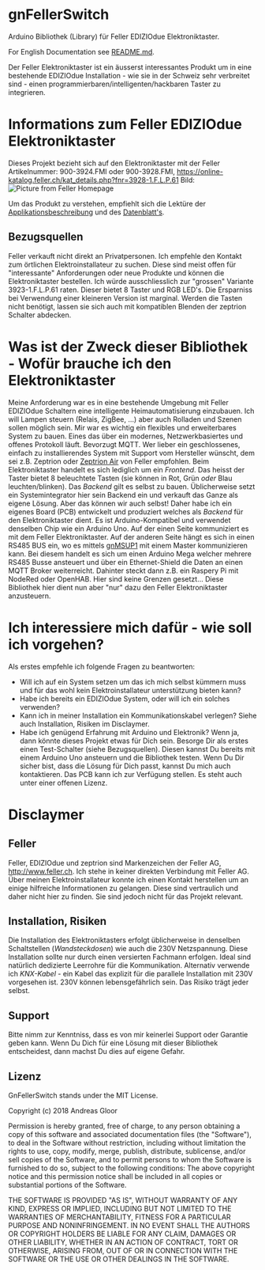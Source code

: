 # gnFellerSwitch
Arduino Bibliothek (Library) für Feller EDIZIOdue Elektroniktaster.

For English Documentation see [README.md](./README.md).

Der Feller Elektroniktaster ist ein äusserst interessantes Produkt um in eine bestehende EDIZIOdue Installation - wie sie in der Schweiz sehr verbreitet sind - einen programmierbaren/intelligenten/hackbaren Taster zu integrieren.

# Informations zum Feller EDIZIOdue Elektroniktaster
Dieses Projekt bezieht sich auf den Elektroniktaster mit der Feller Artikelnummer: 900-3924.FMI oder 900-3928.FMI, https://online-katalog.feller.ch/kat_details.php?fnr=3928-1.F.L.P.61
Bild:![Picture from Feller Homepage](https://online-katalog.feller.ch/pict/FEG/FEG_3928-1.F.L.P.61.PNG "Bild von 900-3928.FMI von Feller")

Um das Produkt zu verstehen, empfiehlt sich die Lektüre der [Applikationsbeschreibung](https://mam.schneider-electric.com/public/SUM_B-AB_Elektroniktaster_94-3924_0702-D.pdf) und des [Datenblatt's](https://online-katalog.feller.ch/kat_produkt_datenblatt.php?fnr=3928-1.F.L.P.61).
## Bezugsquellen
Feller verkauft nicht direkt an Privatpersonen. Ich empfehle den Kontakt zum örtlichen Elektroinstallateur zu suchen. Diese sind meist offen für "interessante" Anforderungen oder neue Produkte und können die Elektroniktaster bestellen.
Ich würde ausschliesslich zur "grossen" Variante 3923-1.F.L.P.61 raten. Dieser bietet 8 Taster und RGB LED's. Die Ersparniss bei Verwendung einer kleineren Version ist marginal. Werden die Tasten nicht benötigt, lassen sie sich auch mit kompatiblen Blenden der zeptrion Schalter abdecken.
# Was ist der Zweck dieser Bibliothek - Wofür brauche ich den Elektroniktaster
Meine Anforderung war es in eine bestehende Umgebung mit Feller EDIZIOdue Schaltern eine intelligente Heimautomatisierung einzubauen. Ich will Lampen steuern (Relais, ZigBee, ...) aber auch Rolladen und Szenen sollen möglich sein. Mir war es wichtig ein flexibles und erweiterbares System zu bauen. Eines das über ein modernes, Netzwerkbasiertes und offenes Protokoll läuft. Bevorzugt MQTT.
Wer lieber ein geschlossenes, einfach zu installierendes System mit Support vom Hersteller wünscht, dem sei z.B. Zeptrion oder [Zeptrion Air](https://www.feller.ch/de/Produktangebot/Licht-und-Storensteuerungssystem/Licht-Storensteuerung-zeptrionAIR) von Feller empfohlen.
Beim Elektroniktaster handelt es sich lediglich um ein _Frontend_. Das heisst der Taster bietet 8 beleuchtete Tasten (sie können in Rot, Grün _oder_ Blau leuchten/blinken). Das _Backend_ gilt es selbst zu bauen. Üblicherweise setzt ein Systemintegrator hier sein Backend ein und verkauft das Ganze als eigene Lösung. Aber das können wir auch selbst!
Daher habe ich ein eigenes Board (PCB) entwickelt und produziert welches als _Backend_ für den Elektroniktaster dient. Es ist Arduino-Kompatibel und verwendet denselben Chip wie ein Arduino Uno. Auf der einen Seite kommuniziert es mit dem Feller Elektroniktaster. Auf der anderen Seite hängt es sich in einen RS485 BUS ein, wo es mittels [gnMSUP1](../../../gnMSUP1/) mit einem Master kommunizieren kann. Bei diesem handelt es sich um einen Arduino Mega welcher mehrere RS485 Busse ansteuert und über ein Ethernet-Shield die Daten an einen MQTT Broker weiterreicht. Dahinter steckt dann z.B. ein Raspery Pi mit NodeRed oder OpenHAB. Hier sind keine Grenzen gesetzt...
Diese Bibliothek hier dient nun aber "nur" dazu den Feller Elektroniktaster anzusteuern.
# Ich interessiere mich dafür - wie soll ich vorgehen?
Als erstes empfehle ich folgende Fragen zu beantworten:
* Will ich auf ein System setzen um das ich mich selbst kümmern muss und für das wohl kein Elektroinstallateur unterstützung bieten kann?
* Habe ich bereits ein EDIZIOdue System, oder will ich ein solches verwenden?
* Kann ich in meiner Installation ein Kommunikationskabel verlegen? Siehe auch Installation, Risiken im Disclaymer.
* Habe ich genügend Erfahrung mit Arduino und Elektronik?
Wenn ja, dann könnte dieses Projekt etwas für Dich sein.
Besorge Dir als erstes einen Test-Schalter (siehe Bezugsquellen). Diesen kannst Du bereits mit einem Arduino Uno ansteuern und die Bibliothek testen.
Wenn Du Dir sicher bist, dass die Lösung für Dich passt, kannst Du mich auch kontaktieren. Das PCB kann ich zur Verfügung stellen. Es steht auch unter einer offenen Lizenz.
# Disclaymer
## Feller
Feller, EDIZIOdue und zeptrion sind Markenzeichen der Feller AG, http://www.feller.ch.
Ich stehe in keiner direkten Verbindung mit Feller AG. Über meinen Elektroinstallateur konnte ich einen Kontakt herstellen um an einige hilfreiche Informationen zu gelangen. Diese sind vertraulich und daher nicht hier zu finden. Sie sind jedoch nicht für das Projekt relevant.
## Installation, Risiken
Die Installation des Elektroniktasters erfolgt üblicherweise in denselben Schaltstellen (_Wandsteckdosen_) wie auch die 230V Netzspannung. Diese Installation sollte nur durch einen versierten Fachmann erfolgen. Ideal sind natürlich dedizierte Leerrohre für die Kommunikation. Alternativ verwende ich _KNX-Kabel_ - ein Kabel das explizit für die parallele Installation mit 230V vorgesehen ist.
230V können lebensgefährlich sein. Das Risiko trägt jeder selbst.
## Support
Bitte nimm zur Kenntniss, dass es von mir keinerlei Support oder Garantie geben kann. Wenn Du Dich für eine Lösung mit dieser Bibliothek entscheidest, dann machst Du dies auf eigene Gefahr.
## Lizenz
GnFellerSwitch stands under the MIT License.

Copyright (c) 2018 Andreas Gloor

Permission is hereby granted, free of charge, to any person obtaining a copy of this software and associated documentation files (the "Software"), to deal in the Software without restriction, including without limitation the rights to use, copy, modify, merge, publish, distribute, sublicense, and/or sell copies of the Software, and to permit persons to whom the Software is furnished to do so, subject to the following conditions: The above copyright notice and this permission notice shall be included in all copies or substantial portions of the Software.

THE SOFTWARE IS PROVIDED "AS IS", WITHOUT WARRANTY OF ANY KIND, EXPRESS OR IMPLIED, INCLUDING BUT NOT LIMITED TO THE WARRANTIES OF MERCHANTABILITY, FITNESS FOR A PARTICULAR PURPOSE AND NONINFRINGEMENT. IN NO EVENT SHALL THE AUTHORS OR COPYRIGHT HOLDERS BE LIABLE FOR ANY CLAIM, DAMAGES OR OTHER LIABILITY, WHETHER IN AN ACTION OF CONTRACT, TORT OR OTHERWISE, ARISING FROM, OUT OF OR IN CONNECTION WITH THE SOFTWARE OR THE USE OR OTHER DEALINGS IN THE SOFTWARE.
